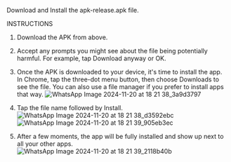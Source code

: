 Download and Install the apk-release.apk file.

INSTRUCTIONS

1. Download the APK from above.

2. Accept any prompts you might see about the file being potentially harmful. For example, tap Download anyway or OK.

3. Once the APK is downloaded to your device, it's time to install the app. In Chrome, tap the three-dot menu button, then choose Downloads to see the file. You can also use a file manager if you prefer to install apps that way.
![WhatsApp Image 2024-11-20 at 18 21 38_3a9d3797](https://github.com/user-attachments/assets/3edce5ed-f6a8-4d6c-8f7e-a9b45b4cbfe3)

4. Tap the file name followed by Install.
![WhatsApp Image 2024-11-20 at 18 21 38_d3592ebc](https://github.com/user-attachments/assets/3ae5829b-51fc-4279-bfe8-925e486f43f1)
![WhatsApp Image 2024-11-20 at 18 21 39_905eb3ec](https://github.com/user-attachments/assets/ef6fabd5-9100-4730-9b38-c325caa1e460)

5. After a few moments, the app will be fully installed and show up next to all your other apps.
![WhatsApp Image 2024-11-20 at 18 21 39_2118b40b](https://github.com/user-attachments/assets/eb11e7ba-40a2-4318-a73e-1133c82fc297)
